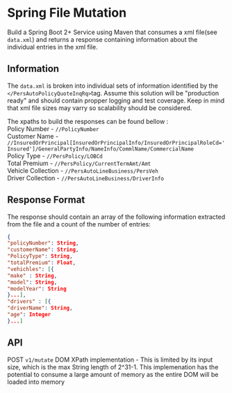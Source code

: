 # Spring File Mutation
Build a Spring Boot 2+ Service using Maven that consumes a xml file(see `data.xml`) and returns a response containing information about the individual entries in the xml file.

## Information 
The `data.xml` is broken into individual sets of information identified by the `</PersAutoPolicyQuoteInqRq>`tag.   Assume this solution will be "production ready" and should contain propper logging and test coverage. Keep in mind that xml file sizes may varry so scalability should be considered.

The xpaths to build the responses can be found bellow : \
Policy Number - `//PolicyNumber`\
Customer Name - `//InsuredOrPrincipal[InsuredOrPrincipalInfo/InsuredOrPrincipalRoleCd='Insured']/GeneralPartyInfo/NameInfo/CommlName/CommercialName`\
Policy Type - `//PersPolicy/LOBCd`\
Total Premium - `//PersPolicy/CurrentTermAmt/Amt` \
Vehicle Collection - `//PersAutoLineBusiness/PersVeh`\
Driver Collection - `//PersAutoLineBusiness/DriverInfo`


## Response Format 
The response should contain an array of the following information extracted from the file and a count of the number of entries: 
```json
{
"policyNumber": String,
"customerName": String,
"PolicyType": String,
"totalPremium": Float,
"vehichles": [{
"make" : String,
"model": String,
"modelYear": String
}...],
"drivers" : [{
"driverName": String,
"age": Integer
}...]
```

## API

POST `v1/mutate`
DOM XPath implementation - This is limited by its input size, which is the max String length of 2^31-1. This implemenation has the potential to consume a large amount of memory as the entire DOM will be loaded into memory
